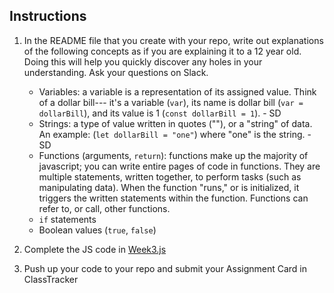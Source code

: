 ## Instructions

1. In the README file that you create with your repo, write out explanations of the following concepts as if you are explaining it to a 12 year old.  Doing this will help you quickly discover any holes in your understanding.  Ask your questions on Slack.
		
	* Variables: a variable is a representation of its assigned value. Think of a dollar bill--- it's a variable (`var`), its name is dollar bill (`var = dollarBill`), and its value is 1 (`const dollarBill = 1`). - SD
	* Strings: a type of value written in quotes (""), or a "string" of data. An example: (`let dollarBill = "one"`) where "one" is the string. - SD
	* Functions (arguments, `return`): functions make up the majority of javascript; you can write entire pages of code in functions. They are multiple statements, written together, to perform tasks (such as manipulating data). When the function "runs," or is initialized, it triggers the written statements within the function. Functions can refer to, or call, other functions. 
	* `if` statements
	* Boolean values (`true`, `false`)

2. Complete the JS code in [Week3.js](Week3-JS-I.js)

3. Push up your code to your repo and submit your Assignment Card in ClassTracker